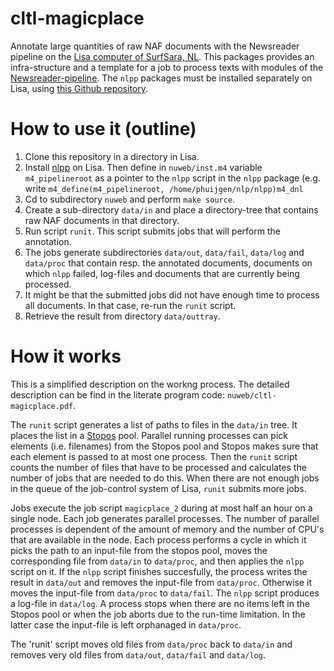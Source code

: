 cltl-magicplace
================

Annotate large quantities of raw NAF documents with the Newsreader
pipeline on the [Lisa computer of SurfSara, NL](https://www.surf.nl/en/services-and-products/lisa-compute-cluster/index.html). This packages provides an infra-structure and a
template for a job to process texts with modules of the
[Newsreader-pipeline](http://www.newsreader-project.eu/). The `nlpp`
packages must be installed
separately on Lisa, using [this Github repository](https://github.com/cltl/nlpp).

# How to use it (outline)

1. Clone this repository in a directory in Lisa.
2. Install [nlpp](https://github.com/cltl/nlpp) on Lisa. Then define in
   `nuweb/inst.m4` variable `m4_pipelineroot` as a pointer to the `nlpp`
   script in the `nlpp` package (e.g. write 
   `m4_define(m4_pipelineroot, /home/phuijgen/nlp/nlpp)m4_dnl`
3. Cd to subdirectory `nuweb` and perform `make source`. 
4. Create a sub-directory `data/in` and place a directory-tree that
   contains raw NAF documents in that directory.
5. Run script `runit`. This script submits jobs that will perform the annotation.
6. The jobs generate subdirectories `data/out`, `data/fail`, `data/log`
   and `data/proc` that contain resp. the annotated documents, documents
   on which `nlpp` failed, log-files and documents that are currently being processed. 
7. It might be that the submitted jobs did not have enough time to process all documents.
   In that case, re-run the `runit` script.
8. Retrieve the result from directory `data/outtray`.

# How it works

This is a simplified description on the workng process. The detailed
description can be find in the literate program code:
`nuweb/cltl-magicplace.pdf`. 

The `runit` script generates a list of paths to files in the `data/in`
tree. It places the list in a [Stopos](https://surfsara.nl/systems/lisa/software/stopos)
pool. Parallel running processes can pick elements (i.e. filenames) from the Stopos pool
and Stopos makes sure that each element is passed to at most one
process. Then the `runit` script counts
the number of files that have to be processed and calculates the number of jobs that are
needed to do this. When there are not enough jobs in the queue of the
job-control system of Lisa,
`runit` submits more jobs.

Jobs execute the job script `magicplace_2` during at most half an
hour on a single node. Each job generates parallel processes. The number of parallel
processes is dependent of the amount of memory and the number of CPU's
that are available in the node. Each process
performs a cycle in which it picks the path to an input-file from the stopos pool,
moves the corresponding file from `data/in` to `data/proc`, and then
applies the `nlpp` script on it. If the `nlpp` script finishes
succesfully, the process writes the result in `data/out` and removes
the input-file from `data/proc`. Otherwise it moves the input-file from
`data/proc` to `data/fail`. The `nlpp` script produces a log-file in
`data/log`. A process stops when there are no items left in the Stopos
pool or when the job aborts due to the run-time limitation. In the
latter case the input-file is left orphanaged in `data/proc`.

The 'runit' script moves old files from `data/proc` back to `data/in`
and removes very old files from `data/out`, `data/fail` and `data/log`.


